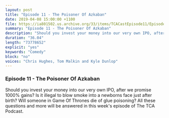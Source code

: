 ```yaml
---
layout: post
title: "Episode 11 - The Poisoner Of Azkaban"
date: 2019-04-08 15:00:00 +1100
file: https://ia801502.us.archive.org/33/items/TCACastEpisode11/Episode%2011.mp3
summary: "Episode 11 - The Poisoner Of Azkaban"
description: "Should you invest your money into our very own IPO, after we promise 1000% gains? Is it illegal to blow smoke into a newborns face just after birth? Will someone in Game Of Thrones die of glue poisoning? All these questions and more will be answered in this week's episode of The TCA Podcast."
duration: "36.04"
length: "73778652"
explicit: "yes"
keywords: "Comedy"
block: "no"
voices: "Chris Hughes, Tom Malkin and Kyle Dunlop"
---
```


### Episode 11 - The Poisoner Of Azkaban

Should you invest your money into our very own IPO, after we promise 1000% gains? Is it illegal to blow smoke into a newborns face just after birth? Will someone in Game Of Thrones die of glue poisoning? All these questions and more will be answered in this week's episode of The TCA Podcast.
